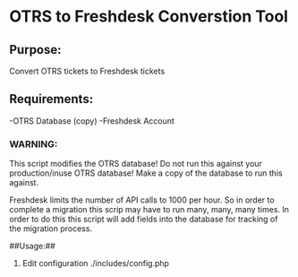 # OTRS to Freshdesk Converstion Tool #

## Purpose: ##
Convert OTRS tickets to Freshdesk tickets

## Requirements: ##
-OTRS Database (copy)
-Freshdesk Account

### WARNING: ###
This script modifies the OTRS database! Do not run this against your 
production/inuse OTRS database! Make a copy of the database to run this against. 

Freshdesk limits the number of API calls to 1000 per hour. So in order to
complete a migration this scrip may have to run many, many, many times.  In order
to do this this script will add fields into the database for tracking of the migration
process.

##Usage:##

1. Edit configuration ./includes/config.php